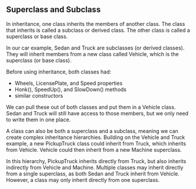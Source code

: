## Superclass and Subclass

In inheritance, one class inherits the members of another class. The class that inherits is called a subclass or derived class. The other class is called a superclass or base class.

In our car example, Sedan and Truck are subclasses (or derived classes). They will inherit members from a new class called Vehicle, which is the superclass (or base class).

Before using inheritance, both classes had:

- Wheels, LicensePlate, and Speed properties
- Honk(), SpeedUp(), and SlowDown() methods
- similar constructors

We can pull these out of both classes and put them in a Vehicle class. Sedan and Truck will still have access to those members, but we only need to write them in one place.

A class can also be both a superclass and a subclass, meaning we can create complex inheritance hierarchies. Building on the Vehicle and Truck example, a new PickupTruck class could inherit from Truck, which inherits from Vehicle. Vehicle could then inherit from a new Machine superclass.

In this hierarchy, PickupTruck inherits directly from Truck, but also inherits indirectly from Vehicle and Machine. Multiple classes may inherit directly from a single superclass, as both Sedan and Truck inherit from Vehicle. However, a class may only inherit directly from one superclass.
